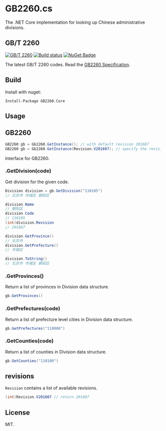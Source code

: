 # GB2260.cs
The .NET Core implementation for looking up Chinese administrative divisions.

## GB/T 2260

[![GB/T 2260](https://img.shields.io/badge/GB%2FT%202260-v0.2-blue.svg)](https://github.com/cn/GB2260)
[![Build status](https://ci.appveyor.com/api/projects/status/8f9ut30lruaonjg4/branch/master?svg=true)](https://ci.appveyor.com/project/codeyu/gb2260-cs/branch/master)
[![NuGet Badge](https://buildstats.info/nuget/GB2260.Core)](https://www.nuget.org/packages/GB2260.Core/)

The latest GB/T 2260 codes. Read the [GB2260 Specification](https://github.com/cn/GB2260/blob/v0.2/spec.md).

## Build

Install with nuget:

    Install-Package GB2260.Core

## Usage

## GB2260

```cs
GB2260 gb = Gb2260.GetInstance(); // with default revision 201607
GB2260 gb = Gb2260.GetInstance(Revision.V201607); // specify the revision
```

Interface for GB2260.

### .GetDivision(code)

Get division for the given code.

```cs
Division division = gb.GetDivision("110105")
// 北京市 市辖区 朝阳区

division.Name
// 朝阳区
division.Code
// 110105
(int)division.Revision
// 201607

division.GetProvince()
// 北京市
division.GetPrefecture()
// 市辖区

division.ToString()
// 北京市 市辖区 朝阳区
```

### .GetProvinces()

Return a list of provinces in Division data structure.

```cs
gb.GetProvinces()
```

### .GetPrefectures(code)

Return a list of prefecture level cities in Division data structure.

```cs
gb.GetPrefectures("110000")
```

### .GetCounties(code)

Return a list of counties in Division data structure.

```cs
gb.GetCounties("110100")
```

## revisions

`Revision` contains a list of available revisions.

```cs
(int)Revision.V201607 // return 201607
```

## License

MIT.